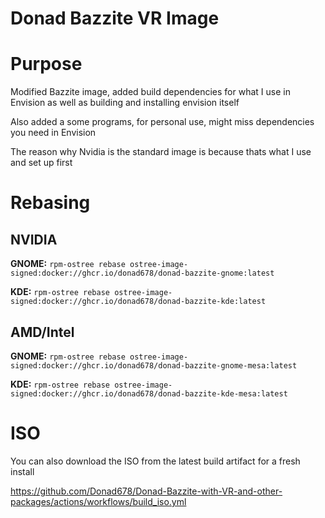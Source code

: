 # Donad Bazzite VR Image

# Purpose

Modified Bazzite image, added build dependencies for what I use in Envision as well as building and installing envision itself

Also added a some programs, for personal use, might miss dependencies you need in Envision

The reason why Nvidia is the standard image is because thats what I use and set up first

# Rebasing

## NVIDIA

**GNOME:** ```rpm-ostree rebase ostree-image-signed:docker://ghcr.io/donad678/donad-bazzite-gnome:latest```

**KDE:** ```rpm-ostree rebase ostree-image-signed:docker://ghcr.io/donad678/donad-bazzite-kde:latest```

## AMD/Intel

**GNOME:** ```rpm-ostree rebase ostree-image-signed:docker://ghcr.io/donad678/donad-bazzite-gnome-mesa:latest```

**KDE:** ```rpm-ostree rebase ostree-image-signed:docker://ghcr.io/donad678/donad-bazzite-kde-mesa:latest```

# ISO

You can also download the ISO from the latest build artifact for a fresh install

https://github.com/Donad678/Donad-Bazzite-with-VR-and-other-packages/actions/workflows/build_iso.yml
